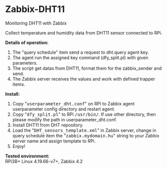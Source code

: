# Zabbix-DHT11
Monitoring DHT11 with Zabbix

Collect temperature and humidity data from DHT11 sensor connected to RPi.

<b>Details of operation:</b>
1. The "query schedule" item send a request to dht.query agent key.
2. The agent run the assigned key command (dfy_split.pl) with given parameters.
3. The script get datas from DHT11, format them for the zabbix_sender and send.
4. The Zabbix server receives the values and work with defined trapper items.

<b>Install:</b>
1. Copy "<tt>userparameter_dht.conf</tt>" on RPi to Zabbix agent userparameter config directory and restart agent.
2. Copy "<tt>dfy_split.pl</tt>" to RPi <tt>/usr/bin/</tt>. If use other directory, then please modify the path in userparameter_dht.conf.
3. Install DHT11 from DHT repository. 
4. Load the "<tt>DHT_sensors_template.xml</tt>" in Zabbix server, change in query schedule item the "<tt>zabbix.mydomain.hu</tt>"
string to your Zabbix server name and assign template to RPi.
5. Enjoy!

<b>Tested environment:</b><br>
RPi3B+ Linux 4.19.66-v7+, Zabbix 4.2
